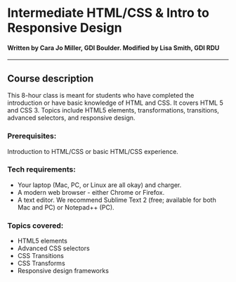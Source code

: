 Intermediate HTML/CSS &amp; Intro to Responsive Design
================================
#### Written by Cara Jo Miller, GDI Boulder. Modified by Lisa Smith, GDI RDU
---------------------
## Course description

This 8-hour class is meant for students who have completed the introduction or have basic knowledge of HTML and CSS. It covers HTML 5 and CSS 3. Topics include HTML5 elements, transformations, transitions, advanced selectors, and responsive design.

### Prerequisites:

Introduction to HTML/CSS or basic HTML/CSS experience.

### Tech requirements:

* Your laptop (Mac, PC, or Linux are all okay) and charger.
* A modern web browser - either Chrome or Firefox. 
* A text editor. We recommend Sublime Text 2 (free; available for both Mac and PC) or Notepad++ (PC).

### Topics covered:

* HTML5 elements 
* Advanced CSS selectors
* CSS Transitions
* CSS Transforms
* Responsive design frameworks